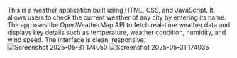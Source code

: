 This is a weather application built using HTML, CSS, and JavaScript. It allows users to check the current weather of any city by entering its name. The app uses the OpenWeatherMap API to fetch real-time weather data and displays key details such as temperature, weather condition, humidity, and wind speed. The interface is clean, responsive.
![Screenshot 2025-05-31 174050](https://github.com/user-attachments/assets/589f5296-c374-4747-bdf6-7e5bacd5668d)
![Screenshot 2025-05-31 174035](https://github.com/user-attachments/assets/3ec9d1cb-4835-4f49-ae4f-1d506bff5680)
